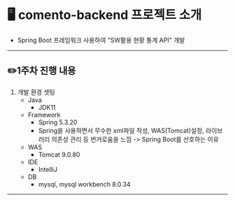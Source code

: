 # 🖥️ comento-backend 프로젝트 소개
* Spring Boot 프레임워크 사용하여 "SW활용 현황 통계 API" 개발

***

##  ✏️1주차 진행 내용
1. 개발 환경 셋팅
   * Java
     + JDK11
   * Framework
     + Spring 5.3.20
     + Spring을 사용하면서 무수한 xml파일 작성, WAS(Tomcat)설정, 라이브러리 의존성 관리 등 번거로움을 느낌 ->  Spring Boot를 선호하는 이유
   * WAS
     + Tomcat 9.0.80
   * IDE
     + IntelliJ
   * DB
     + mysql, mysql workbench 8.0.34

***
